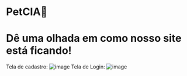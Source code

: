 # PetCIA🐾
# Dê uma olhada em como nosso site está ficando!
Tela de cadastro:
![image](https://github.com/user-attachments/assets/a8916177-d3e6-45ad-b9d9-a436033ca22b)
Tela de Login:
![image](https://github.com/user-attachments/assets/616e4963-a828-46f5-aaaf-d384af66ffdc)

